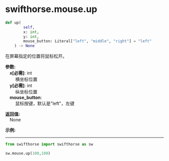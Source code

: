 

# swifthorse.mouse.up

```python
def up(
        self,
        x: int, 
        y: int, 
        mouse_button: Literal["left", "middle", "right"] = "left"
    ) -> None
```

在屏幕指定的位置将鼠标松开。

**参数:**  
    &emsp;**x[必需]**: int  
        &emsp;&emsp; 横坐标位置  
    &emsp;**y[必需]**: int  
        &emsp;&emsp; 纵坐标位置  
    &emsp;**mouse_button**:   
        &emsp;&emsp; 鼠标按键，默认是"left"，左键      

**返回值:**  
    &emsp;None

**示例:**
***
```python
from swifthorse import swifthorse as sw

sw.mouse.up(100,100)

```